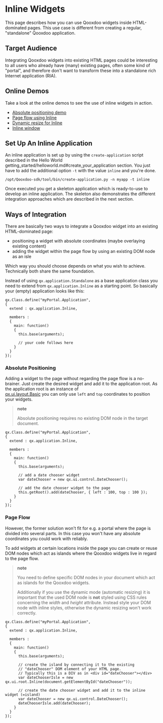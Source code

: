 # Inline Widgets

This page describes how you can use Qooxdoo widgets inside
HTML-dominated pages. This use case is different from creating a
regular, "standalone" Qooxdoo application.

## Target Audience

Integrating Qooxdoo widgets into existing HTML pages could be
interesting to all users who already have (many) existing pages, often
some kind of "portal", and therefore don't want to transform these
into a standalone rich Internet application (RIA).

## Online Demos

Take a look at the online demos to see the use of inline widgets in
action.

-   [Absolute positioning demo](apps://demobrowser/demo/root/Page.html)
-   [Page flow using Inline](apps://demobrowser/demo/root/Inline.html)
-   [Dynamic resize for Inline](apps://demobrowser/demo/root/Inline_Dynamic_Resize.html)
-   [Inline window](apps://demobrowser/demo/root/Inline_Window.html)

## Set Up An Inline Application

An inline application is set up by using the `create-application`
script described in the Hello World
getting_started/helloworld.md#create_your_application section. You
just have to add the additional option `-t` with the value `inline`
and you're done.

```
/opt/Qooxdoo-sdk/tool/bin/create-application.py -n myapp -t inline
```

Once executed you get a skeleton application which is ready-to-use to
develop an inline application. The skeleton also demonstrates the
different integration approaches which are described in the next
section.

## Ways of Integration

There are basically two ways to integrate a Qooxdoo widget into an
existing HTML-dominated page:

-   positioning a widget with absolute coordinates (maybe overlaying
    existing content)
-   adding the widget within the page flow by using an existing DOM node
    as an isle

Which way you should choose depends on what you wish to achieve.
Technically both share the same foundation.

Instead of using `qx.application.Standalone` as a base application
class you need to extend from `qx.application.Inline` as a starting
point. So basically your (empty) application looks like this:

```
qx.Class.define("myPortal.Application",
{
  extend : qx.application.Inline,

  members :
  {
    main: function()
    {
      this.base(arguments);

      // your code follows here
    }
  }
});
```

### Absolute Positioning

Adding a widget to the page without regarding the page flow is a
no-brainer. Just create the desired widget and add it to the
application root. As the application root is an instance of  
[qx.ui.layout.Basic](apps://apiviewer/#qx.ui.layout.Basic) you can
only use `left` and `top` coordinates to position your widgets.

> **note**
>
> Absolute positioning requires no existing DOM node in the target
> document.

```
qx.Class.define("myPortal.Application",
{
  extend : qx.application.Inline,

  members :
  {
    main: function()
    {
      this.base(arguments);

      // add a date chooser widget
      var dateChooser = new qx.ui.control.DateChooser();

      // add the date chooser widget to the page
      this.getRoot().add(dateChooser, { left : 100, top : 100 });
    }
  }
});
```

### Page Flow

However, the former solution won't fit for e.g. a portal where the
page is divided into several parts. In this case you won't have any
absolute coordinates you could work with reliably.

To add widgets at certain locations inside the page you can create or
reuse DOM nodes which act as islands where the Qooxdoo widgets live in
regard to the page flow.

> **note**
>
> You need to define specific DOM nodes in your document which act as
> islands for the Qooxdoo widgets.
>
> Additionally if you use the dynamic mode (automatic resizing) it is
> important that the used DOM node is **not** styled using CSS rules
> concerning the _width_ and _height_ attribute. Instead style your DOM
> node with inline styles, otherwise the dynamic resizing won't work
> correctly.

```
qx.Class.define("myPortal.Application",
{
  extend : qx.application.Inline,

  members :
  {
    main: function()
    {
      this.base(arguments);

      // create the island by connecting it to the existing
      // "dateChooser" DOM element of your HTML page.
      // Typically this is a DIV as in <div id="dateChooser"></div>
      var dateChooserIsle = new qx.ui.root.Inline(document.getElementById("dateChooser"));

      // create the date chooser widget and add it to the inline widget (=island)
      var dateChooser = new qx.ui.control.DateChooser();
      dateChooserIsle.add(dateChooser);
    }
  }
});
```
